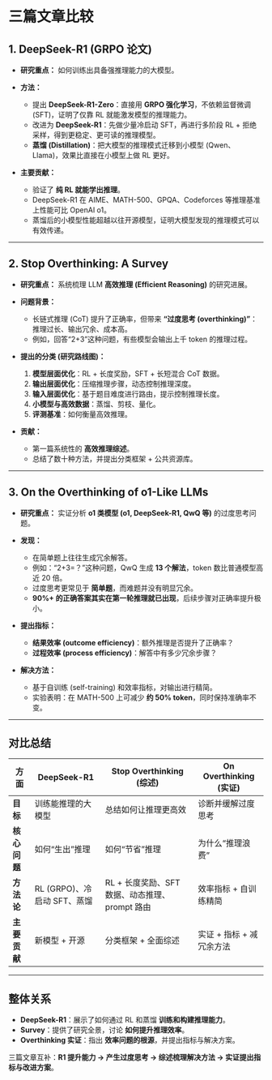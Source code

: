 # 三篇文章比较

## **1. DeepSeek-R1 (GRPO 论文)**

* **研究重点：** 如何训练出具备强推理能力的大模型。
* **方法：**

  * 提出 **DeepSeek-R1-Zero**：直接用 **GRPO 强化学习**，不依赖监督微调 (SFT)，证明了仅靠 RL 就能激发模型的推理能力。
  * 改进为 **DeepSeek-R1**：先做少量冷启动 SFT，再进行多阶段 RL + 拒绝采样，得到更稳定、更可读的推理模型。
  * **蒸馏 (Distillation)**：把大模型的推理模式迁移到小模型 (Qwen、Llama)，效果比直接在小模型上做 RL 更好。
* **主要贡献：**

  * 验证了 **纯 RL 就能学出推理**。
  * DeepSeek-R1 在 AIME、MATH-500、GPQA、Codeforces 等推理基准上性能可比 OpenAI o1。
  * 蒸馏后的小模型性能超越以往开源模型，证明大模型发现的推理模式可以有效传递。

---

## **2. Stop Overthinking: A Survey**

* **研究重点：** 系统梳理 LLM **高效推理 (Efficient Reasoning)** 的研究进展。
* **问题背景：**

  * 长链式推理 (CoT) 提升了正确率，但带来 **“过度思考 (overthinking)”**：推理过长、输出冗余、成本高。
  * 例如，回答“2+3”这种问题，有些模型会输出上千 token 的推理过程。
* **提出的分类 (研究路线图)：**

  1. **模型层面优化**：RL + 长度奖励，SFT + 长短混合 CoT 数据。
  2. **输出层面优化**：压缩推理步骤，动态控制推理深度。
  3. **输入层面优化**：基于题目难度进行路由，提示控制推理长度。
  4. **小模型与高效数据**：蒸馏、剪枝、量化。
  5. **评测基准**：如何衡量高效推理。
* **贡献：**

  * 第一篇系统性的 **高效推理综述**。
  * 总结了数十种方法，并提出分类框架 + 公共资源库。

---

## **3. On the Overthinking of o1-Like LLMs**

* **研究重点：** 实证分析 **o1 类模型 (o1, DeepSeek-R1, QwQ 等)** 的过度思考问题。
* **发现：**

  * 在简单题上往往生成冗余解答。
  * 例如：“2+3=？”这种问题，QwQ 生成 **13 个解法**，token 数比普通模型高近 20 倍。
  * 过度思考更常见于 **简单题**，而难题并没有明显冗余。
  * **90%+ 的正确答案其实在第一轮推理就已出现**，后续步骤对正确率提升极小。
* **提出指标：**

  * **结果效率 (outcome efficiency)**：额外推理是否提升了正确率？
  * **过程效率 (process efficiency)**：解答中有多少冗余步骤？
* **解决方法：**

  * 基于自训练 (self-training) 和效率指标，对输出进行精简。
  * 实验表明：在 MATH-500 上可减少 **约 50% token**，同时保持准确率不变。

---

## **对比总结**

| 方面       | DeepSeek-R1          | Stop Overthinking (综述)          | On Overthinking (实证) |
| -------- | -------------------- | ------------------------------- | -------------------- |
| **目标**   | 训练能推理的大模型            | 总结如何让推理更高效                      | 诊断并缓解过度思考            |
| **核心问题** | 如何“生出”推理             | 如何“节省”推理                        | 为什么“推理浪费”            |
| **方法论**  | RL (GRPO)、冷启动 SFT、蒸馏 | RL + 长度奖励、SFT 数据、动态推理、prompt 路由 | 效率指标 + 自训练精简         |
| **主要贡献** | 新模型 + 开源             | 分类框架 + 全面综述                     | 实证 + 指标 + 减冗余方法      |

---

## **整体关系**

* **DeepSeek-R1**：展示了如何通过 RL 和蒸馏 **训练和构建推理能力**。
* **Survey**：提供了研究全景，讨论 **如何提升推理效率**。
* **Overthinking 实证**：指出 **效率问题的根源**，并提出指标与解决方案。

三篇文章互补：**R1 提升能力 → 产生过度思考 → 综述梳理解决方法 → 实证提出指标与改进方案**。